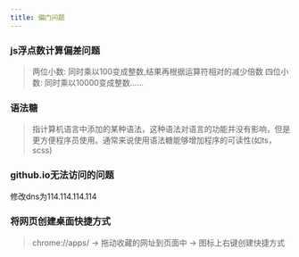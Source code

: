 ```yaml
---
title: 偏门问题
---
```

### js浮点数计算偏差问题
> 两位小数: 同时乘以100变成整数,结果再根据运算符相对的减少倍数
> 四位小数: 同时乘以10000变成整数......

### 语法糖
> 指计算机语言中添加的某种语法，这种语法对语言的功能并没有影响，但是更方便程序员使用。通常来说使用语法糖能够增加程序的可读性(如ts，scss)

### github.io无法访问的问题
修改dns为114.114.114.114

### 将网页创建桌面快捷方式
> chrome://apps/  ->  拖动收藏的网址到页面中 -> 图标上右键创建快捷方式